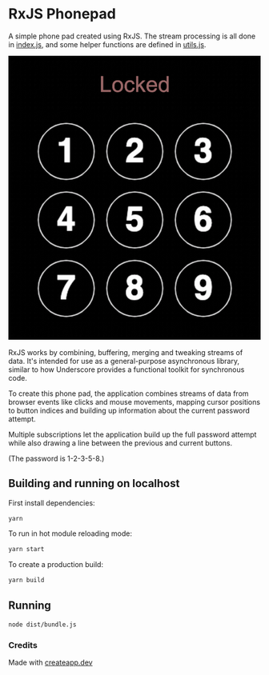 # RxJS Phonepad

A simple phone pad created using RxJS. The stream processing is all done in
[index.js](./index.js), and some helper functions are defined in [utils.js](./utils.js).

![](example.gif)

RxJS works by combining, buffering, merging and tweaking streams of data. It's
intended for use as a general-purpose asynchronous library, similar to how
Underscore provides a functional toolkit for synchronous code. 

To create this phone pad, the application combines streams of data from browser
events like clicks and mouse movements, mapping cursor positions to button
indices and building up information about the current password attempt.

Multiple subscriptions let the application build up the full password
attempt while also drawing a line between the previous and current buttons.

(The password is 1-2-3-5-8.)

## Building and running on localhost

First install dependencies:

```sh
yarn
```

To run in hot module reloading mode:

```sh
yarn start
```

To create a production build:

```sh
yarn build
```

## Running

```sh
node dist/bundle.js
```

### Credits

Made with [createapp.dev](https://createapp.dev/)

